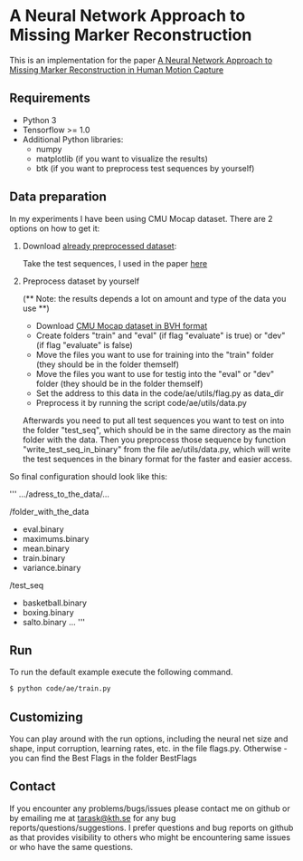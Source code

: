 # A Neural Network Approach to Missing Marker Reconstruction


This is an implementation for the paper [A Neural Network Approach to Missing Marker Reconstruction in Human Motion Capture](https://arxiv.org/abs/1803.02665)

## Requirements
- Python 3
- Tensorflow >= 1.0
- Additional Python libraries:
  - numpy
  - matplotlib (if you want to visualize the results)
  - btk (if you want to preprocess test sequences by yourself)


## Data preparation

In my experiments I have been using CMU Mocap dataset. There are 2 options on how to get it:

1. Download [already preprocessed dataset](https://kth.box.com/s/w3xjeozhshgnemjeik05rzcr1kvaoww1):

   Take the test sequences, I used in the paper [here](https://kth.box.com/s/5p0sbt1ufmwzddlfi2sw66cjaamno7cl)



2. Preprocess dataset by yourself

    (** Note: the results depends a lot on amount and type of the data you use **)

   - Download [CMU Mocap dataset in BVH format](https://sites.google.com/a/cgspeed.com/cgspeed/motion-capture/daz-friendly-release)
   - Create folders "train" and "eval" (if flag "evaluate" is true) or "dev" (if flag "evaluate" is false)
   - Move the files you want to use for training into the "train" folder (they should be in the folder themself)
   - Move the files you want to use for testig into the "eval" or "dev" folder (they should be in the folder themself)
   - Set the address to this data in the code/ae/utils/flag.py as data_dir
   - Preprocess it by running the script code/ae/utils/data.py

   Afterwards you need to put all test sequences you want to test on into the folder "test_seq", which should be in the same directory as the main folder with the data.
   Then you preprocess those sequence by function "write_test_seq_in_binary" from the file ae/utils/data.py, which will write the test sequences in the binary format for the faster and easier access.

So final configuration should look like this:

'''
.../adress_to_the_data/...

/folder_with_the_data
- eval.binary
- maximums.binary
- mean.binary
- train.binary
- variance.binary

/test_seq
- basketball.binary
- boxing.binary
- salto.binary
...
'''
  

## Run
To run the default example execute the following command. 

```bash
$ python code/ae/train.py
```

## Customizing
You can play around with the run options, including the neural net size and shape, input corruption, learning rates, etc. in the file flags.py.
Otherwise - you can find the Best Flags in the folder BestFlags

## Contact

If you encounter any problems/bugs/issues please contact me on github or by emailing me at tarask@kth.se for any bug reports/questions/suggestions. I prefer questions and bug reports on github as that provides visibility to others who might be encountering same issues or who have the same questions.
